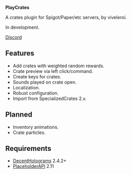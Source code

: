 **PlayCrates**

A crates plugin for Spigot/Paper/etc servers, by viveleroi.

In development.

[Discord](discord)

## Features

- Add crates with weighted random rewards.
- Crate preview via left click/command.
- Create keys for crates.
- Sounds played on crate open.
- Localization.
- Robust configuration.
- Import from SpecializedCrates 2.x.

## Planned

- Inventory animations.
- Crate particles.

## Requirements

- [DecentHolograms][dh] 2.4.2+
- [PlaceholderAPI][papi] 2.11

[discord]: https://discord.gg/7FxZScH4EJ
[dh]: https://www.spigotmc.org/resources/decent-holograms-1-8-1-19-papi-support-no-dependencies.96927/
[papi]: https://www.spigotmc.org/resources/placeholderapi.6245/